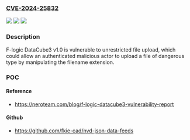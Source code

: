 ### [CVE-2024-25832](https://cve.mitre.org/cgi-bin/cvename.cgi?name=CVE-2024-25832)
![](https://img.shields.io/static/v1?label=Product&message=n%2Fa&color=blue)
![](https://img.shields.io/static/v1?label=Version&message=n%2Fa&color=blue)
![](https://img.shields.io/static/v1?label=Vulnerability&message=n%2Fa&color=brighgreen)

### Description

F-logic DataCube3 v1.0 is vulnerable to unrestricted file upload, which could allow an authenticated malicious actor to upload a file of dangerous type by manipulating the filename extension.

### POC

#### Reference
- https://neroteam.com/blog/f-logic-datacube3-vulnerability-report

#### Github
- https://github.com/fkie-cad/nvd-json-data-feeds

